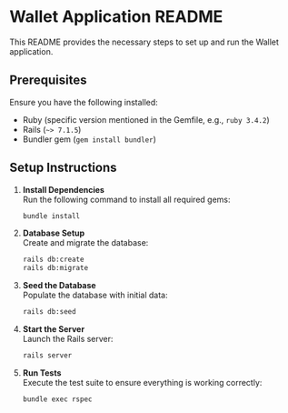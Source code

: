 # Wallet Application README

This README provides the necessary steps to set up and run the Wallet application.

## Prerequisites

Ensure you have the following installed:
- Ruby (specific version mentioned in the Gemfile, e.g., `ruby 3.4.2`)
- Rails (`~> 7.1.5`)
- Bundler gem (`gem install bundler`)

## Setup Instructions

1. **Install Dependencies**  
    Run the following command to install all required gems:
    ```bash
    bundle install
    ```

2. **Database Setup**  
    Create and migrate the database:
    ```bash
    rails db:create
    rails db:migrate
    ```

3. **Seed the Database**  
    Populate the database with initial data:
    ```bash
    rails db:seed
    ```

4. **Start the Server**  
    Launch the Rails server:
    ```bash
    rails server
    ```

5. **Run Tests**  
    Execute the test suite to ensure everything is working correctly:
    ```bash
    bundle exec rspec
    ```

